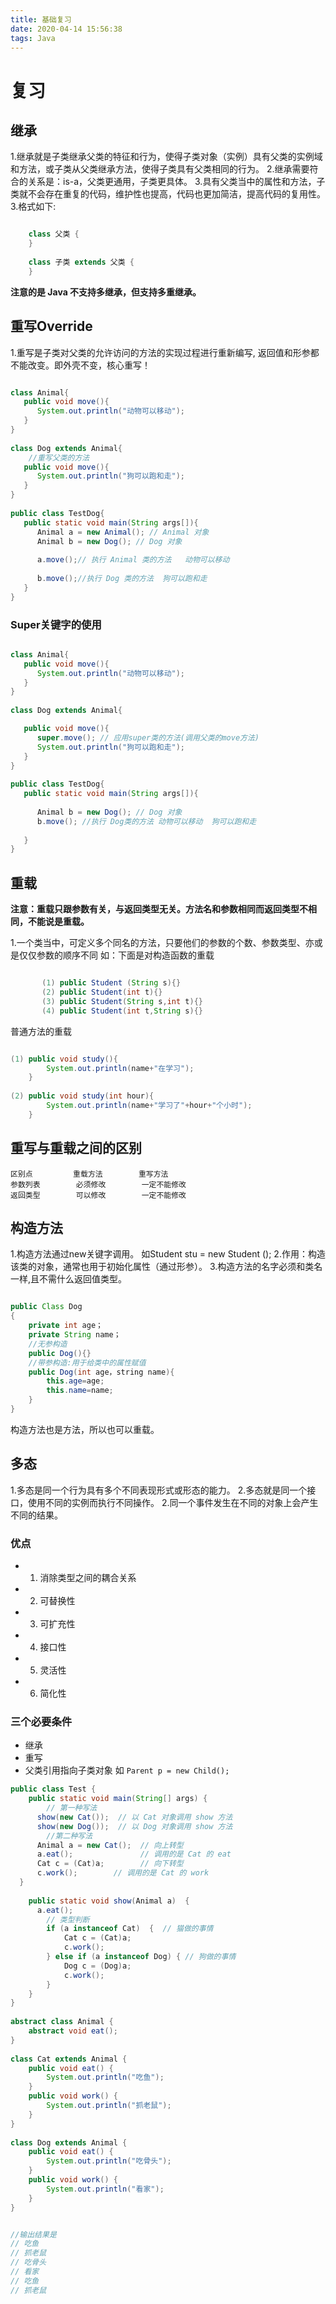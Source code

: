 ```yaml
---
title: 基础复习
date: 2020-04-14 15:56:38
tags: Java
---
```


# 复习

## 继承

1.继承就是子类继承父类的特征和行为，使得子类对象（实例）具有父类的实例域和方法，或子类从父类继承方法，使得子类具有父类相同的行为。
2.继承需要符合的关系是：is-a，父类更通用，子类更具体。
3.具有父类当中的属性和方法，子类就不会存在重复的代码，维护性也提高，代码也更加简洁，提高代码的复用性。
3.格式如下:
```java

    class 父类 {
    }
    
    class 子类 extends 父类 {
    }
```
**注意的是 Java 不支持多继承，但支持多重继承。**

## 重写Override
1.重写是子类对父类的允许访问的方法的实现过程进行重新编写, 返回值和形参都不能改变。即外壳不变，核心重写！

```java

class Animal{
   public void move(){
      System.out.println("动物可以移动");
   }
}
 
class Dog extends Animal{
    //重写父类的方法
   public void move(){
      System.out.println("狗可以跑和走");
   }
}
 
public class TestDog{
   public static void main(String args[]){
      Animal a = new Animal(); // Animal 对象
      Animal b = new Dog(); // Dog 对象
 
      a.move();// 执行 Animal 类的方法   动物可以移动
 
      b.move();//执行 Dog 类的方法  狗可以跑和走
   }
}
```
### Super关键字的使用
```java

class Animal{
   public void move(){
      System.out.println("动物可以移动");
   }
}
 
class Dog extends Animal{

   public void move(){
      super.move(); // 应用super类的方法(调用父类的move方法)
      System.out.println("狗可以跑和走");
   }
}
 
public class TestDog{
   public static void main(String args[]){
 
      Animal b = new Dog(); // Dog 对象
      b.move(); //执行 Dog类的方法 动物可以移动  狗可以跑和走
 
   }
}
```



## 重载

**注意：重载只跟参数有关，与返回类型无关。方法名和参数相同而返回类型不相同，不能说是重载。**

1.一个类当中，可定义多个同名的方法，只要他们的参数的个数、参数类型、亦或是仅仅参数的顺序不同
如：下面是对构造函数的重载
```java

       (1) public Student (String s){}
       (2) public Student(int t){}
       (3) public Student(String s,int t){}
       (4) public Student(int t,String s){}
```
普通方法的重载
```java

(1) public void study(){
        System.out.println(name+"在学习");
    }
 
(2) public void study(int hour){
        System.out.println(name+"学习了"+hour+"个小时");
    }
```
## 重写与重载之间的区别

```
区别点  	    重载方法	    重写方法
参数列表	    必须修改	    一定不能修改
返回类型	    可以修改	    一定不能修改
```

## 构造方法

1.构造方法通过new关键字调用。
    如Student   stu = new Student ();
2.作用：构造该类的对象，通常也用于初始化属性（通过形参）。
3.构造方法的名字必须和类名一样,且不需什么返回值类型。

```java

public Class Dog
{
    private int age；
    private String name；
    //无参构造
    public Dog(){}
    //带参构造:用于给类中的属性赋值
    public Dog(int age，string name){
        this.age=age;
        this.name=name;
    }
}
```
构造方法也是方法，所以也可以重载。

## 多态

1.多态是同一个行为具有多个不同表现形式或形态的能力。
2.多态就是同一个接口，使用不同的实例而执行不同操作。
2.同一个事件发生在不同的对象上会产生不同的结果。

### 优点
- 1. 消除类型之间的耦合关系
- 2. 可替换性
- 3. 可扩充性
- 4. 接口性
- 5. 灵活性
- 6. 简化性

### 三个必要条件
- 继承
- 重写
- 父类引用指向子类对象
如 
`Parent p = new Child();`

```java
public class Test {
    public static void main(String[] args) {
        // 第一种写法
      show(new Cat());  // 以 Cat 对象调用 show 方法
      show(new Dog());  // 以 Dog 对象调用 show 方法
        //第二种写法
      Animal a = new Cat();  // 向上转型  
      a.eat();               // 调用的是 Cat 的 eat
      Cat c = (Cat)a;        // 向下转型  
      c.work();        // 调用的是 Cat 的 work
  }  
            
    public static void show(Animal a)  {
      a.eat();  
        // 类型判断
        if (a instanceof Cat)  {  // 猫做的事情 
            Cat c = (Cat)a;  
            c.work();  
        } else if (a instanceof Dog) { // 狗做的事情 
            Dog c = (Dog)a;  
            c.work();  
        }  
    }  
}
 
abstract class Animal {  
    abstract void eat();  
}  
  
class Cat extends Animal {  
    public void eat() {  
        System.out.println("吃鱼");  
    }  
    public void work() {  
        System.out.println("抓老鼠");  
    }  
}  
  
class Dog extends Animal {  
    public void eat() {  
        System.out.println("吃骨头");  
    }  
    public void work() {  
        System.out.println("看家");  
    }  
}


//输出结果是
// 吃鱼
// 抓老鼠
// 吃骨头
// 看家
// 吃鱼
// 抓老鼠
```

